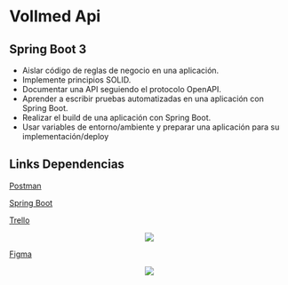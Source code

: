# Vollmed Api

## Spring Boot 3

- Aislar código de reglas de negocio en una aplicación.
- Implemente principios SOLID.
- Documentar una API seguiendo el protocolo OpenAPI.
- Aprender a escribir pruebas automatizadas en una aplicación con Spring Boot.
- Realizar el build de una aplicación con Spring Boot.
- Usar variables de entorno/ambiente y preparar una aplicación para su implementación/deploy


## Links Dependencias
[Postman](https://www.postman.com/)

[Spring Boot](https://spring.io/projects/spring-boot)


[Trello](https://trello.com/b/yGQuuyVV/api-voll-med)
<p align="center">
  <img src="https://github.com/Orliluq/vollmed_api/assets/122529721/95699680-53cf-42d1-bc6c-46fa71d31dad"/>
</p>

[Figma](https://www.figma.com/design/vgn35i1ErivIN8LJYEqxGZ/Untitled?node-id=0-1&t=RGMnsgamf50gr3ZS-0)

<p align="center">
  <img src="https://github.com/Orliluq/vollmed_api/assets/122529721/e5e6bdfb-6126-49ca-b380-654b728742ba"/>
</p>

